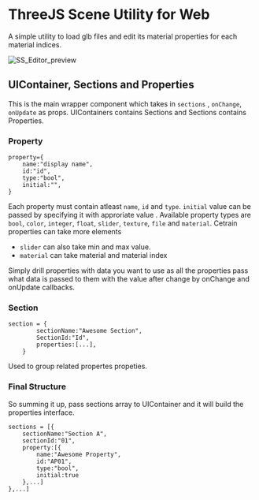 # ThreeJS Scene Utility for Web

A simple utility to load glb files and edit its material properties for each material indices.

![SS_Editor_preview](https://user-images.githubusercontent.com/99546305/192080898-1bd2e2f9-dc27-4b67-97f0-ff4ba5c122af.png)


## UIContainer, Sections and Properties

This is the main wrapper component which takes in `sections` , `onChange`, `onUpdate` as props. UIContainers contains Sections and Sections contains Properties.

### Property

```
property={
    name:"display name",
    id:"id",
    type:"bool",
    initial:"",
}
```

Each property must contain atleast `name`, `id` and `type`. `initial` value can be passed by specifying it with approriate value . Available property types are `bool`, `color`, `integer`, `float`, `slider`, `texture`, `file` and `material`. Cetrain properties can take more elements

-   `slider` can also take min and max value.
-   `material` can take material and material index

Simply drill properties with data you want to use as all the properties pass what data is passed to them with the value after change by onChange and onUpdate callbacks.

### Section

```
section = {
        sectionName:"Awesome Section",
        SectionId:"Id",
        properties:[...],
    }
```

Used to group related propertes propeties.

### Final Structure

So summing it up, pass sections array to UIContainer and it will build the properties interface.

```
sections = [{
    sectionName:"Section A",
    sectionId:"01",
    property:[{
        name:"Awesome Property",
        id:"AP01",
        type:"bool",
        initial:true
    },...]
},...]
```

